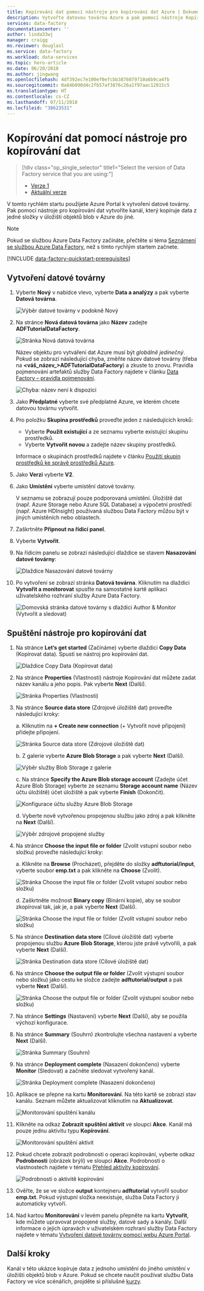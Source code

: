```yaml
---
title: Kopírování dat pomocí nástroje pro kopírování dat Azure | Dokumentace Microsoftu
description: Vytvořte datovou továrnu Azure a pak pomocí nástroje Kopírování dat zkopírujte data z jednoho umístění v úložišti objektů blob v Azure do jiného.
services: data-factory
documentationcenter: ''
author: linda33wj
manager: craigg
ms.reviewer: douglasl
ms.service: data-factory
ms.workload: data-services
ms.topic: hero-article
ms.date: 06/20/2018
ms.author: jingwang
ms.openlocfilehash: 4df392ec7e100ef0efcbb3876079710a6b9ca4fb
ms.sourcegitcommit: 0a84b090d4c2fb57af3876c26a1f97aac12015c5
ms.translationtype: HT
ms.contentlocale: cs-CZ
ms.lasthandoff: 07/11/2018
ms.locfileid: "38623531"
---
```

# <a name="use-the-copy-data-tool-to-copy-data"></a>Kopírování dat pomocí nástroje pro kopírování dat 
> [!div class="op_single_selector" title1="Select the version of Data Factory service that you are using:"]
> * [Verze 1](v1/data-factory-copy-data-from-azure-blob-storage-to-sql-database.md)
> * [Aktuální verze](quickstart-create-data-factory-copy-data-tool.md)

V tomto rychlém startu použijete Azure Portal k vytvoření datové továrny. Pak pomocí nástroje pro kopírování dat vytvoříte kanál, který kopíruje data z jedné složky v úložišti objektů blob v Azure do jiné. 

> [!NOTE]
> Pokud se službou Azure Data Factory začínáte, přečtěte si téma [Seznámení se službou Azure Data Factory](data-factory-introduction.md), než s tímto rychlým startem začnete. 

[!INCLUDE [data-factory-quickstart-prerequisites](../../includes/data-factory-quickstart-prerequisites.md)] 

## <a name="create-a-data-factory"></a>Vytvoření datové továrny

1. Vyberte **Nový** v nabídce vlevo, vyberte **Data a analýzy** a pak vyberte **Datová továrna**. 
   
   ![Výběr datové továrny v podokně Nový](./media/quickstart-create-data-factory-copy-data-tool/new-azure-data-factory-menu.png)
2. Na stránce **Nová datová továrna** jako **Název** zadejte **ADFTutorialDataFactory**. 
      
   ![Stránka Nová datová továrna](./media/quickstart-create-data-factory-copy-data-tool/new-azure-data-factory.png)
 
   Název objektu pro vytváření dat Azure musí být *globálně jedinečný*. Pokud se zobrazí následující chyba, změňte název datové továrny (třeba na **&lt;váš_název_&gt;ADFTutorialDataFactory**) a zkuste to znovu. Pravidla pojmenování artefaktů služby Data Factory najdete v článku [Data Factory – pravidla pojmenování](naming-rules.md).
  
   ![Chyba: název není k dispozici](./media/quickstart-create-data-factory-portal/name-not-available-error.png)
3. Jako **Předplatné** vyberte své předplatné Azure, ve kterém chcete datovou továrnu vytvořit. 
4. Pro položku **Skupina prostředků** proveďte jeden z následujících kroků:
     
   - Vyberte **Použít existující** a ze seznamu vyberte existující skupinu prostředků. 
   - Vyberte **Vytvořit novou** a zadejte název skupiny prostředků.   
         
   Informace o skupinách prostředků najdete v článku [Použití skupin prostředků ke správě prostředků Azure](../azure-resource-manager/resource-group-overview.md).  
4. Jako **Verzi** vyberte **V2**.
5. Jako **Umístění** vyberte umístění datové továrny. 

   V seznamu se zobrazují pouze podporovaná umístění. Úložiště dat (např. Azure Storage nebo Azure SQL Database) a výpočetní prostředí (např. Azure HDInsight) používaná službou Data Factory můžou být v jiných umístěních nebo oblastech.

6. Zaškrtněte **Připnout na řídicí panel**.     
7. Vyberte **Vytvořit**.
8. Na řídicím panelu se zobrazí následující dlaždice se stavem **Nasazování datové továrny**: 

    ![Dlaždice Nasazování datové továrny](media/quickstart-create-data-factory-copy-data-tool/deploying-data-factory.png)
9. Po vytvoření se zobrazí stránka **Datová továrna**. Kliknutím na dlaždici **Vytvořit a monitorovat** spusťte na samostatné kartě aplikaci uživatelského rozhraní služby Azure Data Factory.
   
   ![Domovská stránka datové továrny s dlaždici Author & Monitor (Vytvořit a sledovat)](./media/quickstart-create-data-factory-copy-data-tool/data-factory-home-page.png)

## <a name="start-the-copy-data-tool"></a>Spuštění nástroje pro kopírování dat

1. Na stránce **Let‘s get started** (Začínáme) vyberte dlaždici **Copy Data** (Kopírovat data). Spustí se nástroj pro kopírování dat. 

   ![Dlaždice Copy Data (Kopírovat data)](./media/quickstart-create-data-factory-copy-data-tool/copy-data-tool-tile.png)

2. Na stránce **Properties** (Vlastnosti) nástroje Kopírování dat můžete zadat název kanálu a jeho popis. Pak vyberte **Next** (Další). 

   ![Stránka Properties (Vlastnosti)](./media/quickstart-create-data-factory-copy-data-tool/copy-data-tool-properties-page.png)
3. Na stránce **Source data store** (Zdrojové úložiště dat) proveďte následující kroky:

    a. Kliknutím na **+ Create new connection** (+ Vytvořit nové připojení) přidejte připojení.

    ![Stránka Source data store (Zdrojové úložiště dat)](./media/quickstart-create-data-factory-copy-data-tool/new-source-linked-service.png)

    b. Z galerie vyberte **Azure Blob Storage** a pak vyberte **Next** (Další).

    ![Výběr služby Blob Storage z galerie](./media/quickstart-create-data-factory-copy-data-tool/select-blob-source.png)

    c. Na stránce **Specify the Azure Blob storage account** (Zadejte účet Azure Blob Storage) vyberte ze seznamu **Storage account name** (Název účtu úložiště) účet úložiště a pak vyberte **Finish** (Dokončit). 

   ![Konfigurace účtu služby Azure Blob Storage](./media/quickstart-create-data-factory-copy-data-tool/configure-blob-storage.png)

   d. Vyberte nově vytvořenou propojenou službu jako zdroj a pak klikněte na **Next** (Další).

   ![Výběr zdrojové propojené služby](./media/quickstart-create-data-factory-copy-data-tool/select-source-linked-service.png)


4. Na stránce **Choose the input file or folder** (Zvolit vstupní soubor nebo složku) proveďte následující kroky:

   a. Klikněte na **Browse** (Procházet), přejděte do složky **adftutorial/input**, vyberte soubor **emp.txt** a pak klikněte na **Choose** (Zvolit). 

   ![Stránka Choose the input file or folder (Zvolit vstupní soubor nebo složku)](./media/quickstart-create-data-factory-copy-data-tool/configure-source-path.png)

   d. Zaškrtněte možnost **Binary copy** (Binární kopie), aby se soubor zkopíroval tak, jak je, a pak vyberte **Next** (Další). 

   ![Stránka Choose the input file or folder (Zvolit vstupní soubor nebo složku)](./media/quickstart-create-data-factory-copy-data-tool/select-binary-copy.png)


5. Na stránce **Destination data store** (Cílové úložiště dat) vyberte propojenou službu **Azure Blob Storage**, kterou jste právě vytvořili, a pak vyberte **Next** (Další). 

   ![Stránka Destination data store (Cílové úložiště dat)](./media/quickstart-create-data-factory-copy-data-tool/select-sink-linked-service.png)

6. Na stránce **Choose the output file or folder** (Zvolit výstupní soubor nebo složku) jako cestu ke složce zadejte **adftutorial/output** a pak vyberte **Next** (Další). 

   ![Stránka Choose the output file or folder (Zvolit výstupní soubor nebo složku)](./media/quickstart-create-data-factory-copy-data-tool/configure-sink-path.png) 

7. Na stránce **Settings** (Nastavení) vyberte **Next** (Další), aby se použila výchozí konfigurace. 

8. Na stránce **Summary** (Souhrn) zkontrolujte všechna nastavení a vyberte **Next** (Další). 

    ![Stránka Summary (Souhrn)](./media/quickstart-create-data-factory-copy-data-tool/summary-page.png)

9. Na stránce **Deployment complete** (Nasazení dokončeno) vyberte **Monitor** (Sledovat) a začněte sledovat vytvořený kanál. 

    ![Stránka Deployment complete (Nasazení dokončeno)](./media/quickstart-create-data-factory-copy-data-tool/deployment-page.png)

10. Aplikace se přepne na kartu **Monitorování**. Na této kartě se zobrazí stav kanálu. Seznam můžete aktualizovat kliknutím na **Aktualizovat**. 
    
    ![Monitorování spuštění kanálu](./media/quickstart-create-data-factory-copy-data-tool/pipeline-monitoring.png)

11. Klikněte na odkaz **Zobrazit spuštění aktivit** ve sloupci **Akce**. Kanál má pouze jednu aktivitu typu **Kopírování**. 

    ![Monitorování spuštění aktivit](./media/quickstart-create-data-factory-copy-data-tool/activity-monitoring.png)
    
12. Pokud chcete zobrazit podrobnosti o operaci kopírování, vyberte odkaz **Podrobnosti** (obrázek brýlí) ve sloupci **Akce**. Podrobnosti o vlastnostech najdete v tématu [Přehled aktivity kopírování](copy-activity-overview.md).

    ![Podrobnosti o aktivitě kopírování](./media/quickstart-create-data-factory-copy-data-tool/activity-execution-details.png)

13. Ověřte, že se ve složce **output** kontejneru **adftutorial** vytvořil soubor **emp.txt**. Pokud výstupní složka neexistuje, služba Data Factory ji automaticky vytvoří. 

14. Nad kartou **Monitorování** v levém panelu přepněte na kartu **Vytvořit**, kde můžete upravovat propojené služby, datové sady a kanály. Další informace o jejich úpravách v uživatelském rozhraní služby Data Factory najdete v tématu [Vytvoření datové továrny pomocí webu Azure Portal](quickstart-create-data-factory-portal.md).

## <a name="next-steps"></a>Další kroky
Kanál v této ukázce kopíruje data z jednoho umístění do jiného umístění v úložišti objektů blob v Azure. Pokud se chcete naučit používat službu Data Factory ve více scénářích, projděte si příslušné [kurzy](tutorial-copy-data-portal.md). 